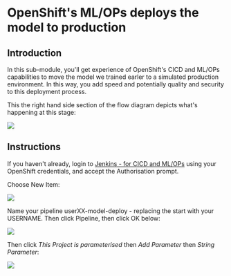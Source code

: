 # OpenShift's ML/OPs deploys the model to production

## Introduction
In this sub-module, you'll get experience of OpenShift's CICD and ML/OPs capabilities to move the model we trained earler to a simulated production environment. In this way, you add speed and potentially quality and security to this deployment process.

This the right hand side section of the flow diagram depicts what's happening at this stage:


![](https://github.com/masoodfaisal/ml-workshop/blob/main/docs/images/22-FM-ML-Workshop-ml-ops.png)

## Instructions
If you haven't already, login to [Jenkins - for CICD and ML/OPs](https://jenkins-ml-jenkins-ml-workshop.apps.cluster-anz-ai-ml.rhtlabs.com/) using your OpenShift credentials, and accept the Authorisation prompt.


Choose New Item:


![](https://github.com/masoodfaisal/ml-workshop/blob/main/docs/images/23-jenkins-new-item.png)


Name your pipeline userXX-model-deploy - replacing the start with your USERNAME. Then click Pipeline, then click OK below:


![](https://github.com/masoodfaisal/ml-workshop/blob/main/docs/images/24-jenkins-name-choose-pipeline.png)


Then click _This Project is parameterised_ then _Add Parameter_ then _String Parameter_:


![](https://github.com/masoodfaisal/ml-workshop/blob/main/docs/images/24-jenkins-string-param1.png)








